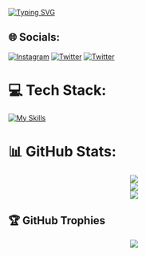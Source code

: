 
[![Typing SVG](https://readme-typing-svg.demolab.com?font=Fira+Code&pause=1000&width=435&lines=HI+I'm++HABERT;WEB+DEVELOPER;PROGRAMMER;Tech+enthusiast)](https://git.io/typing-svg)

## 🌐 Socials:
[![Instagram](https://skillicons.dev/icons?i=instagram)](https://instagram.com/habertkungu)
[![Twitter](https://skillicons.dev/icons?i=twitter)](https://twitter.com/HabertKungu)
[![Twitter](https://skillicons.dev/icons?i=linkedin)](https://www.linkedin.com/in/HabertKungu)


# 💻 Tech Stack:

[![My Skills](https://skillicons.dev/icons?i=html,css,tailwind,react,wordpress,nix,sqlite,javascript,typescript,python,arch,anaconda,django,bash,vim,vscode,git,;&perline=12)](https://skillicons.dev)


# 📊 GitHub Stats:
<p align="center">
  <img src="https://github-readme-stats.vercel.app/api?username=habert-kungu&theme=tokyonight&hide_border=true&include_all_commits=false&count_private=flase" /><br/>
  <img src="https://github-readme-streak-stats.herokuapp.com/?user=habert-kungu&theme=tokyonight&hide_border=true" /><br/>
  <img src="https://github-readme-stats.vercel.app/api/top-langs/?username=habert-kungu&theme=tokyonight&hide_border=true&include_all_commits=false&count_private=true&layout=compact" />
</p>


## 🏆 GitHub Trophies
<p align="center">
  <img src="https://github-profile-trophy.vercel.app/?username=habert-kungu&theme=tokyonight&no-frame=true&no-bg=true&margin-w=4" />
</p>






